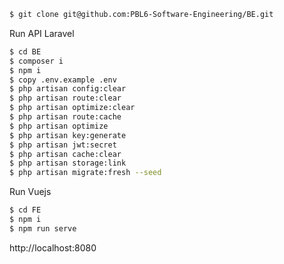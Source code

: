 ```bash
$ git clone git@github.com:PBL6-Software-Engineering/BE.git
```

Run API Laravel  
```bash
$ cd BE  
$ composer i  
$ npm i 
$ copy .env.example .env
$ php artisan config:clear
$ php artisan route:clear
$ php artisan optimize:clear
$ php artisan route:cache
$ php artisan optimize
$ php artisan key:generate
$ php artisan jwt:secret
$ php artisan cache:clear
$ php artisan storage:link
$ php artisan migrate:fresh --seed 
```

Run Vuejs 
```bash
$ cd FE  
$ npm i 
$ npm run serve
```

http://localhost:8080

